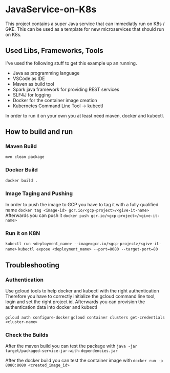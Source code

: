 # JavaService-on-K8s
This project contains a super Java service that can immediatly run on K8s / GKE. This can be used as a template for new microservices that should run on K8s.

## Used Libs, Frameworks, Tools
I've used the following stuff to get this example up an running. 

- Java as programming language
- VSCode as IDE
- Maven as build tool
- Spark java framework for providing REST services
- SLF4J for logging 
- Docker for the container image creation
- Kubernetes Command Line Tool -> kubectl 

In order to run it on your own you at least need maven, docker and kubectl.

## How to build and run

### Maven Build 
`mvn clean package`

### Docker Build
`docker build .`

### Image Taging and Pushing
In order to push the image to GCP you have to tag it with a fully qualified name
`docker tag <image-id> gcr.io/<gcp-project>/<give-it-name>`
Afterwards you can push it
`docker push gcr.io/<gcp-project>/<give-it-name>`

### Run it on K8N
`kubectl run <deployment_name> --image=gcr.io/<gcp-project>/<give-it-name>`
`kubectl expose <deployment_name> --port=8080 --target-port=80`

## Troubleshooting

### Authentication 
Use gcloud tools to help docker and kubectl with the right authentication
Therefore you have to correctly initialize the gcloud command line tool, login and set the right project id. 
Afterwards you can provision the authentication data into docker and kubectl

```gcloud auth configure-docker```
```gcloud container clusters get-credentials <cluster-name>```

### Check the Builds
After the maven build you can test the package with
```java -jar target/packaged-service-jar-with-dependencies.jar```

After the docker build you can test the container image with 
```docker run -p 8080:8080 <created_image_id>```




